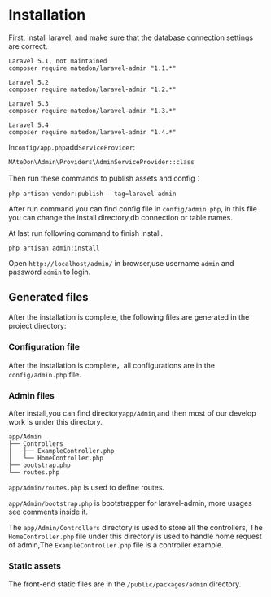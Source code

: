 # Installation

First, install laravel, and make sure that the database connection settings are correct.

```
Laravel 5.1, not maintained
composer require matedon/laravel-admin "1.1.*"

Laravel 5.2
composer require matedon/laravel-admin "1.2.*"

Laravel 5.3
composer require matedon/laravel-admin "1.3.*"

Laravel 5.4
composer require matedon/laravel-admin "1.4.*"

```

In`config/app.php`add`ServiceProvider`:

```
MAteDon\Admin\Providers\AdminServiceProvider::class
```

Then run these commands to publish assets and config：

```
php artisan vendor:publish --tag=laravel-admin
```
After run command you can find config file in `config/admin.php`, in this file you can change the install directory,db connection or table names.

At last run following command to finish install. 
```
php artisan admin:install
```

Open `http://localhost/admin/` in browser,use username `admin` and password `admin` to login.

## Generated files

After the installation is complete, the following files are generated in the project directory:

### Configuration file

After the installation is complete，all configurations are in the `config/admin.php` file.

### Admin files
After install,you can find directory`app/Admin`,and then most of our develop work is under this directory.

```
app/Admin
├── Controllers
│   ├── ExampleController.php
│   └── HomeController.php
├── bootstrap.php
└── routes.php
```

`app/Admin/routes.php` is used to define routes.

`app/Admin/bootstrap.php` is bootstrapper for laravel-admin, more usages see comments inside it.

The `app/Admin/Controllers` directory is used to store all the controllers, The `HomeController.php` file under this directory is used to handle home request of admin,The `ExampleController.php` file is a controller example.

### Static assets

The front-end static files are in the `/public/packages/admin` directory.
